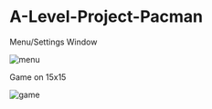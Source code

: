 # A-Level-Project-Pacman

Menu/Settings Window

![menu](https://user-images.githubusercontent.com/64329402/165782792-fc7e649e-24ae-4653-9226-20d5ed23a4b7.jpg)

Game on 15x15

![game](https://user-images.githubusercontent.com/64329402/165783061-aa0a2ce2-e4fe-47bd-8ef4-815b8d16b65d.jpg)
